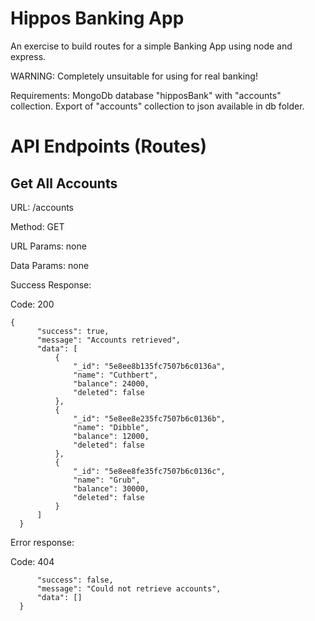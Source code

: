 # Hippos Banking App

An exercise to build routes for a simple Banking App using node and express.

WARNING: Completely unsuitable for using for real banking!

Requirements:
MongoDb database "hipposBank" with "accounts" collection.
Export of "accounts" collection to json available in db folder.

# API Endpoints (Routes)

##  Get All Accounts
URL: /accounts

Method: GET

URL Params: none

Data Params: none

Success Response:

Code: 200
```
{
      "success": true,
      "message": "Accounts retrieved",
      "data": [
          {
              "_id": "5e8ee8b135fc7507b6c0136a",
              "name": "Cuthbert",
              "balance": 24000,
              "deleted": false
          },
          {
              "_id": "5e8ee8e235fc7507b6c0136b",
              "name": "Dibble",
              "balance": 12000,
              "deleted": false
          },
          {
              "_id": "5e8ee8fe35fc7507b6c0136c",
              "name": "Grub",
              "balance": 30000,
              "deleted": false
          }
      ]
  }
```
  
  Error response:
  
  Code: 404
  ```{
        "success": false,
        "message": "Could not retrieve accounts",
        "data": []
    }
```